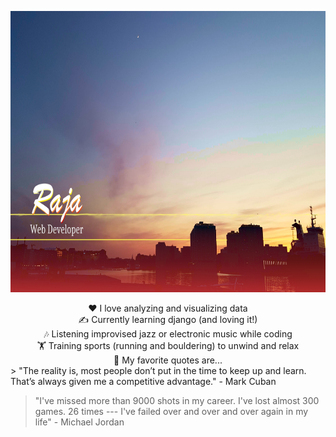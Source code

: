 <a href="https://github.com/leduble" title="Github about page"><img src="https://github.com/LeDuble/LeDuble/blob/main/github_bg_info.png" title="Raja Web Developer" width="1012" height="450"></a>


<center>❤️ I love analyzing and visualizing data</center>
<center>✍️ Currently learning django (and loving it!)</center>
<center> 🎶 Listening improvised jazz or electronic music while coding</center>
<center> 🏋️ Training sports (running and bouldering) to unwind and relax</center>
<center> 💬 My favorite quotes are...</center>
> "The reality is, most people don’t put in the time to keep up and learn. That’s always given me a competitive advantage." - Mark Cuban

> "I've missed more than 9000 shots in my career. I've lost almost 300 games. 26 times --- I've failed over and over and over again in my life" - Michael Jordan
